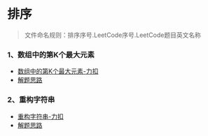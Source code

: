 # 排序

> 文件命名规则：排序序号.LeetCode序号.LeetCode题目英文名称


### 1、数组中的第K个最大元素
- [数组中的第K个最大元素-力扣](https://leetcode-cn.com/problems/kth-largest-element-in-an-array/)
- [解题思路](./1.215.kth-largest-element-in-an-array/index.md)

### 2、重构字符串
- [重构字符串-力扣](https://leetcode-cn.com/problems/reorganize-string/)
- [解题思路](./2.767.reorganize-string/index.md)

